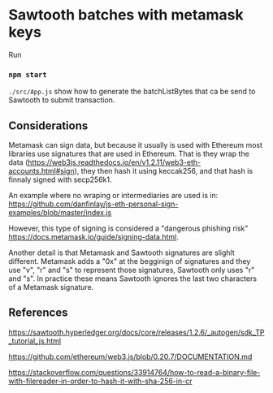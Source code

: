 # Sawtooth batches with metamask keys

Run
### `npm start`


`./src/App.js` show how to generate the batchListBytes that ca be send to Sawtooth to submit transaction.

## Considerations

Metamask can sign data, but because it usually is used with Ethereum most libraries use signatures that are used in Ethereum. That is they wrap the data (https://web3js.readthedocs.io/en/v1.2.11/web3-eth-accounts.html#sign), they then hash it using keccak256, and that hash is finnaly signed with secp256k1.

An example where no wraping or intermediaries are used is in:
https://github.com/danfinlay/js-eth-personal-sign-examples/blob/master/index.js

However, this type of signing is considered a "dangerous phishing risk" https://docs.metamask.io/guide/signing-data.html.


Another detail is that Metamask and Sawtooth signatures are slighlt different. Metamask adds a "0x" at the begginign of signatures and they use "v", "r" and "s" to represent those signatures, Sawtooth only uses "r" and "s". In practice these means Sawtooth ignores the last two characters of a Metamask signature.

## References

https://sawtooth.hyperledger.org/docs/core/releases/1.2.6/_autogen/sdk_TP_tutorial_js.html

https://github.com/ethereum/web3.js/blob/0.20.7/DOCUMENTATION.md

https://stackoverflow.com/questions/33914764/how-to-read-a-binary-file-with-filereader-in-order-to-hash-it-with-sha-256-in-cr

